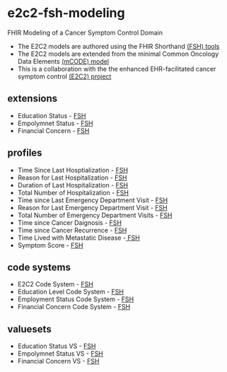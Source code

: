 # e2c2-fsh-modeling
FHIR Modeling of a Cancer Symptom Control Domain
* The E2C2 models are authored using the FHIR Shorthand [(FSH) tools](https://fshschool.org/docs/introduction/)
* The E2C2 models are extended from the minimal Common Oncology Data Elements [(mCODE) model](http://hl7.org/fhir/us/mcode/index.html)
* This is a collaboration with the the enhanced EHR-facilitated cancer symptom control [(E2C2) project](https://pubmed.ncbi.nlm.nih.gov/32503661/)

## extensions
* Education Status - [FSH](https://github.com/fhircat/e2c2-fsh-modeling/blob/main/input/fsh/extensions/EducationStatus.fsh)
* Empolymnet Status - [FSH](https://github.com/fhircat/e2c2-fsh-modeling/blob/main/input/fsh/extensions/EmploymentStatus.fsh)
* Financial Concern - [FSH](https://github.com/fhircat/e2c2-fsh-modeling/blob/main/input/fsh/extensions/FinancialConcern.fsh)

## profiles
* Time Since Last Hosptialization - [FSH](https://github.com/fhircat/e2c2-fsh-modeling/blob/main/input/fsh/profiles/E2C2TimeSinceLastHospitalization.fsh)
* Reason for Last Hospitalization - [FSH](https://github.com/fhircat/e2c2-fsh-modeling/blob/main/input/fsh/profiles/E2C2ReasonForLastHospitalization.fsh)
* Duration of Last Hospitalization - [FSH](https://github.com/fhircat/e2c2-fsh-modeling/blob/main/input/fsh/profiles/E2C2DurationOfLastHospitalization.fsh)
* Total Number of Hospitalization - [FSH](https://github.com/fhircat/e2c2-fsh-modeling/blob/main/input/fsh/profiles/E2C2TotalNumberOfHospitalization.fsh)
* Time since Last Emergency Department Visit - [FSH](https://github.com/fhircat/e2c2-fsh-modeling/blob/main/input/fsh/profiles/E2C2TimeSinceLastEmergencyDepartmentVisit.fsh)
* Reason for Last Emergency Department Visit - [FSH](https://github.com/fhircat/e2c2-fsh-modeling/blob/main/input/fsh/profiles/E2C2ReasonForLastEmergencyDepartmentVisit.fsh)
* Total Number of Emergency Department Visits - [FSH](https://github.com/fhircat/e2c2-fsh-modeling/blob/main/input/fsh/profiles/E2C2TotalNumberOfEmergencyDepartmentVisits.fshhttps://github.com/fhircat/e2c2-fsh-modeling/blob/main/input/fsh/profiles/E2C2TotalNumberOfHospitalization.fsh)
* Time since Cancer Daignosis - [FSH](https://github.com/fhircat/e2c2-fsh-modeling/blob/main/input/fsh/profiles/E2C2TimeSinceCancerDiagnosis.fsh)
* Time since Cancer Recurrence - [FSH](https://github.com/fhircat/e2c2-fsh-modeling/blob/main/input/fsh/profiles/E2C2TimeSinceCancerRecurrence.fsh)
* Time Lived with Metastatic Disease -[ FSH](https://github.com/fhircat/e2c2-fsh-modeling/blob/main/input/fsh/profiles/E2C2TimeLivedWithMetastaticDisease.fsh)
* Symptom Score - [FSH](https://github.com/fhircat/e2c2-fsh-modeling/blob/main/input/fsh/profiles/E2C2SymptomScore.fsh)

## code systems
* E2C2 Code System - [FSH](https://github.com/fhircat/e2c2-fsh-modeling/blob/main/input/fsh/codesystems/E2C2CodeSystem.fsh)
* Education Level Code System  - [FSH](https://github.com/fhircat/e2c2-fsh-modeling/blob/main/input/fsh/codesystems/EducationLevelCodeSystem.fsh)
* Employment Status Code System - [FSH](https://github.com/fhircat/e2c2-fsh-modeling/blob/main/input/fsh/codesystems/EmploymentStatusCodeSystem.fsh)
* Financial Concern Code System - [FSH](https://github.com/fhircat/e2c2-fsh-modeling/blob/main/input/fsh/codesystems/FinancialConcernCodeSystem.fsh)

## valuesets
* Education Status VS - [FSH](https://github.com/fhircat/e2c2-fsh-modeling/blob/main/input/fsh/valuesets/EducationStatusVS.fsh)
* Empolymnet Status VS - [FSH](https://github.com/fhircat/e2c2-fsh-modeling/blob/main/input/fsh/valuesets/EmploymentStatusVS.fsh)
* Financial Concern VS - [FSH](https://github.com/fhircat/e2c2-fsh-modeling/blob/main/input/fsh/valuesets/FinancialConcernVS.fsh)
